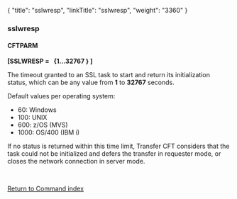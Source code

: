 {
    "title": "sslwresp",
    "linkTitle": "sslwresp",
    "weight": "3360"
}<span id="sslwresp"></span>

### sslwresp

#### CFTPARM

**\[SSLWRESP =   {1...32767
} \]**

The timeout granted to an SSL task to start and return
its initialization status, which can be any
value from <span style="font-weight: bold;">1</span> to <span style="font-weight: bold;">32767</span> seconds.

Default values per operating system:

-   60:  Windows
-   100:  UNIX
-   600:  z/OS (MVS)
-   1000:  OS/400 (IBM i)

If no status is returned within this time limit,  <span class="mc-variable axway_variables.Component_Short_Name variable">Transfer CFT</span> considers
that the task could not be initialized and defers the transfer in requester
mode, or closes the network connection in server mode.

 

[Return to Command index](../../)
